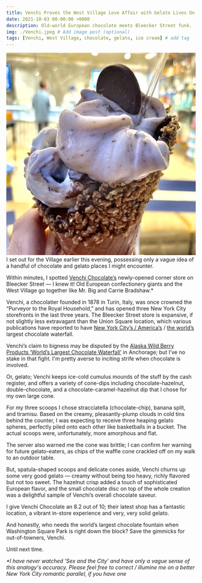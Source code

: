 ```yaml
---
title: Venchi Proves the West Village Love Affair with Gelato Lives On
date: 2021-10-03 00:00:00 +0000
description: Old-world European chocolate meets Bleecker Street funk. 
img: ./Venchi.jpeg # Add image post (optional)
tags: [Venchi, West Village, chocolate, gelato, ice cream] # add tag
---
```

![Venchi](./Venchi.jpeg)
I set out for the Village earlier this evening, possessing only a vague idea of a handful of chocolate and gelato places I might encounter. 

Within minutes, I spotted <a href='https://us.venchi.com/' target='blank'>Venchi Chocolate’s</a> newly-opened corner store on Bleecker Street — I knew it! Old European confectionery giants and the West Village go together like Mr. Big and Carrie Bradshaw.*

Venchi, a chocolatier founded in 1878 in Turin, Italy, was once crowned the “Purveyor to the Royal Household,” and has opened three New York City storefronts in the last three years. The Bleecker Street store is expansive, if not slightly less extravagant than the Union Square location, which various publications have reported to have <a href="https://ny.eater.com/2018/11/14/18091758/venchi-chocolate-waterfall-opens-union-square-nyc#:~:text=Now%2C%20it's%20an%20Italian%20sweets,10%2Dfoot%2Dhigh%20chocolate%20waterfall" target='blank'>New York City’s / America’s</a> / <a href='https://viewing.nyc/see-the-worlds-largest-chocolate-waterfall-at-venchi-in-union-square/' target='blank'>the world’s</a> largest chocolate waterfall. 

Venchi’s claim to bigness may be disputed by the <a href='https://www.onlyinyourstate.com/alaska/worlds-largest-chocolate-falls-ak/' target='blank'>Alaska Wild Berry Products ‘World’s Largest Chocolate Waterfall’</a> in Anchorage; but I’ve no stake in that fight. I'm pretty averse to inciting strife when chocolate is involved. 

Or, gelato; Venchi keeps ice-cold cumulus mounds of the stuff by the cash register, and offers a variety of cone-dips including chocolate-hazelnut, double-chocolate, and a chocolate-caramel-hazelnut dip that I chose for my own large cone. 

For my three scoops I chose stracciatella (chocolate-chip), banana split, and tiramisu. Based on the creamy, pleasantly-plump clouds in cold tins behind the counter, I was expecting to receive three heaping gelato spheres, perfectly piled onto each other like basketballs in a bucket. The actual scoops were, unfortunately, more amorphous and flat.

The server also warned me the cone was brittle; I can confirm her warning for future gelato-eaters, as chips of the waffle cone crackled off on my walk to an outdoor table. 

But, spatula-shaped scoops and delicate cones aside, Venchi churns up some very good gelato — creamy without being too heavy, richly flavored but not too sweet. The hazelnut crisp added a touch of sophisticated European flavor, and the small chocolate disc on top of the whole creation was a delightful sample of Venchi’s overall chocolate saveur. 

I give Venchi Chocolate an 8.2 out of 10; their latest shop has a fantastic location, a vibrant in-store experience and very, very solid gelato. 

And honestly, who needs the world’s largest chocolate fountain when Washington Square Park is right down the block? Save the gimmicks for out-of-towners, Venchi. 

Until next time. 

<i>*I have never watched <i>'Sex and the City'</i> and have only a vague sense of this analogy's accuracy. Please feel free to correct / illumine me on a better New York City romantic parallel, if you have one </i>
